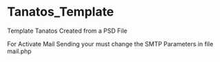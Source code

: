 # Tanatos_Template
Template Tanatos Created from a PSD File

For Activate Mail Sending your must change the SMTP Parameters in file mail.php
